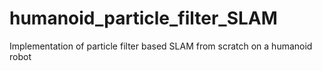 # humanoid_particle_filter_SLAM
Implementation of particle filter based SLAM from scratch on a humanoid robot
